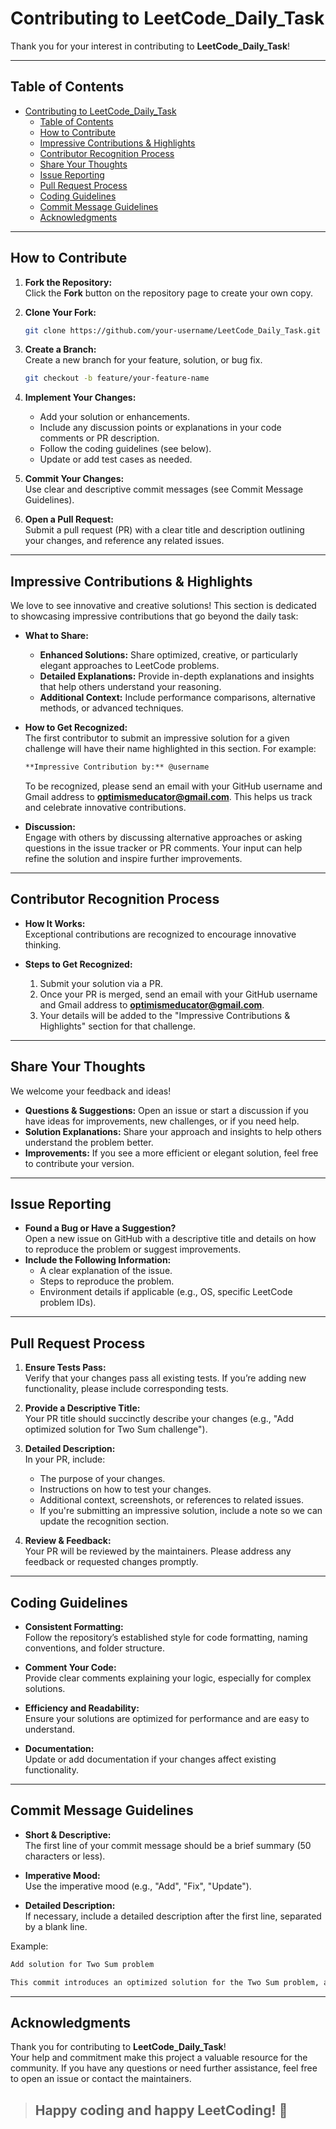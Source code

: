 # Contributing to LeetCode_Daily_Task

Thank you for your interest in contributing to **LeetCode_Daily_Task**!  

---

## Table of Contents
- [Contributing to LeetCode\_Daily\_Task](#contributing-to-leetcode_daily_task)
  - [Table of Contents](#table-of-contents)
  - [How to Contribute](#how-to-contribute)
  - [Impressive Contributions \& Highlights](#impressive-contributions--highlights)
  - [Contributor Recognition Process](#contributor-recognition-process)
  - [Share Your Thoughts](#share-your-thoughts)
  - [Issue Reporting](#issue-reporting)
  - [Pull Request Process](#pull-request-process)
  - [Coding Guidelines](#coding-guidelines)
  - [Commit Message Guidelines](#commit-message-guidelines)
  - [Acknowledgments](#acknowledgments)

---

## How to Contribute

1. **Fork the Repository:**  
   Click the **Fork** button on the repository page to create your own copy.

2. **Clone Your Fork:**  
   ```bash
   git clone https://github.com/your-username/LeetCode_Daily_Task.git
   ```

3. **Create a Branch:**  
   Create a new branch for your feature, solution, or bug fix.
   ```bash
   git checkout -b feature/your-feature-name
   ```

4. **Implement Your Changes:**  
   - Add your solution or enhancements.
   - Include any discussion points or explanations in your code comments or PR description.
   - Follow the coding guidelines (see below).
   - Update or add test cases as needed.

5. **Commit Your Changes:**  
   Use clear and descriptive commit messages (see Commit Message Guidelines).

6. **Open a Pull Request:**  
   Submit a pull request (PR) with a clear title and description outlining your changes, and reference any related issues.

---

## Impressive Contributions & Highlights

We love to see innovative and creative solutions! This section is dedicated to showcasing impressive contributions that go beyond the daily task:

- **What to Share:**  
  - **Enhanced Solutions:** Share optimized, creative, or particularly elegant approaches to LeetCode problems.
  - **Detailed Explanations:** Provide in-depth explanations and insights that help others understand your reasoning.
  - **Additional Context:** Include performance comparisons, alternative methods, or advanced techniques.
  
- **How to Get Recognized:**  
  The first contributor to submit an impressive solution for a given challenge will have their name highlighted in this section. For example:
  ```md
  **Impressive Contribution by:** @username
  ```
  To be recognized, please send an email with your GitHub username and Gmail address to **optimismeducator@gmail.com**. This helps us track and celebrate innovative contributions.

- **Discussion:**  
  Engage with others by discussing alternative approaches or asking questions in the issue tracker or PR comments. Your input can help refine the solution and inspire further improvements.


---

## Contributor Recognition Process

- **How It Works:**  
  Exceptional contributions are recognized to encourage innovative thinking.
  
- **Steps to Get Recognized:**  
  1. Submit your solution via a PR.
  2. Once your PR is merged, send an email with your GitHub username and Gmail address to **optimismeducator@gmail.com**.
  3. Your details will be added to the "Impressive Contributions & Highlights" section for that challenge.


---

## Share Your Thoughts

We welcome your feedback and ideas!
- **Questions & Suggestions:** Open an issue or start a discussion if you have ideas for improvements, new challenges, or if you need help.
- **Solution Explanations:** Share your approach and insights to help others understand the problem better.
- **Improvements:** If you see a more efficient or elegant solution, feel free to contribute your version.

---

## Issue Reporting

- **Found a Bug or Have a Suggestion?**  
  Open a new issue on GitHub with a descriptive title and details on how to reproduce the problem or suggest improvements.
- **Include the Following Information:**  
  - A clear explanation of the issue.
  - Steps to reproduce the problem.
  - Environment details if applicable (e.g., OS, specific LeetCode problem IDs).

---

## Pull Request Process

1. **Ensure Tests Pass:**  
   Verify that your changes pass all existing tests. If you’re adding new functionality, please include corresponding tests.

2. **Provide a Descriptive Title:**  
   Your PR title should succinctly describe your changes (e.g., "Add optimized solution for Two Sum challenge").

3. **Detailed Description:**  
   In your PR, include:
   - The purpose of your changes.
   - Instructions on how to test your changes.
   - Additional context, screenshots, or references to related issues.
   - If you're submitting an impressive solution, include a note so we can update the recognition section.

4. **Review & Feedback:**  
   Your PR will be reviewed by the maintainers. Please address any feedback or requested changes promptly.

---

## Coding Guidelines

- **Consistent Formatting:**  
  Follow the repository’s established style for code formatting, naming conventions, and folder structure.

- **Comment Your Code:**  
  Provide clear comments explaining your logic, especially for complex solutions.

- **Efficiency and Readability:**  
  Ensure your solutions are optimized for performance and are easy to understand.

- **Documentation:**  
  Update or add documentation if your changes affect existing functionality.

---

## Commit Message Guidelines

- **Short & Descriptive:**  
  The first line of your commit message should be a brief summary (50 characters or less).

- **Imperative Mood:**  
  Use the imperative mood (e.g., "Add", "Fix", "Update").

- **Detailed Description:**  
  If necessary, include a detailed description after the first line, separated by a blank line.

Example:
```txt
Add solution for Two Sum problem

This commit introduces an optimized solution for the Two Sum problem, along with test cases and documentation.
```

---

## Acknowledgments

Thank you for contributing to **LeetCode_Daily_Task**!  
Your help and commitment make this project a valuable resource for the community. If you have any questions or need further assistance, feel free to open an issue or contact the maintainers.

> ## Happy coding and happy LeetCoding! 🚀
